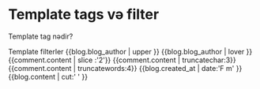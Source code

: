 # Template tags və filter
Template tag nədir?




Template filterler
{{blog.blog_author | upper }}
{{blog.blog_author | lover }}
{{comment.content | slice :'2'}}
{{comment.content | truncatechar:3}}
{{comment.content | truncatewords:4}}
{{blog.created_at | date:'F m' }}
{{blog.content | cut:' ' }}



